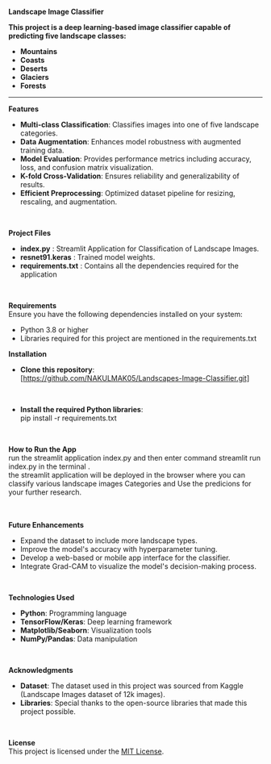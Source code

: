 **Landscape Image Classifier**

**This project is a deep learning-based image classifier capable of predicting five landscape classes:**  
- **Mountains**
- **Coasts**
- **Deserts**
- **Glaciers**  
- **Forests**     
    
---    
  
**Features**    
* **Multi-class Classification**: Classifies images into one of five landscape categories.<br/>
* **Data Augmentation**: Enhances model robustness with augmented training data.<br/>
* **Model Evaluation**: Provides performance metrics including accuracy, loss, and confusion matrix visualization.<br/>
* **K-fold Cross-Validation**: Ensures reliability and generalizability of results.<br/>
* **Efficient Preprocessing**: Optimized dataset pipeline for resizing, rescaling, and augmentation.<br/>

<br/> 
  
**Project Files**   
 
* **index.py** :  Streamlit Application for Classification of Landscape Images.<br/> 
* **resnet91.keras** :  Trained model weights.<br/>
* **requirements.txt** :  Contains all the dependencies required for the application<br/>


<br/>
  
**Requirements**<br/> 
Ensure you have the following dependencies installed on your system:<br/>

* Python 3.8 or higher<br/>
* Libraries required for this project are mentioned in the requirements.txt<br/>

**Installation**<br/>
* **Clone this repository**:<br/>
[https://github.com/NAKULMAK05/Landscapes-Image-Classifier.git]<br/>
<br/>

* **Install the required Python libraries**:<br/>
pip install -r requirements.txt<br/>

<br/>

**How to Run the App**<br/>
run the streamlit application index.py and then enter command streamlit run index.py in the terminal .<br/>
the streamlit application will be deployed in the browser where you can classify various landscape images Categories and Use the predicions for your further research.<br/>
  <br/>
<br/>
 
**Future Enhancements**<br/>
* Expand the dataset to include more landscape types.<br/>
* Improve the model's accuracy with hyperparameter tuning.<br/>
* Develop a web-based or mobile app interface for the classifier.<br/>
* Integrate Grad-CAM to visualize the model's decision-making process.<br/>

<br/>

**Technologies Used**<br/>

* **Python**: Programming language<br/>
* **TensorFlow/Keras**: Deep learning framework<br/>
* **Matplotlib/Seaborn**: Visualization tools<br/>
* **NumPy/Pandas**: Data manipulation<br/>

<br/> 

**Acknowledgments**<br/>
* **Dataset**: The dataset used in this project was sourced from Kaggle (Landscape Images dataset of 12k images).<br/>
* **Libraries**: Special thanks to the open-source libraries that made this project possible.<br/>

<br/>

**License**<br/>
This project is licensed under the [MIT License](LICENSE).

